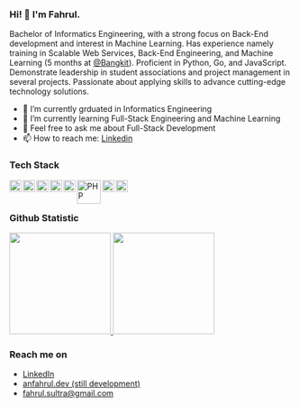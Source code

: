 ### Hi! 👋 I'm Fahrul.

Bachelor of Informatics Engineering, with a strong focus on Back-End development and interest in Machine Learning. Has experience namely training in Scalable Web Services, Back-End Engineering, and Machine Learning (5 months at <a href="https://grow.google/intl/id_id/bangkit">@Bangkit</a>). Proficient in Python, Go, and JavaScript. Demonstrate leadership in student associations and project management in several projects. Passionate about applying skills to advance cutting-edge technology solutions.

- 🔭 I’m currently grduated in Informatics Engineering
- 🌱 I’m currently learning Full-Stack Engineering and Machine Learning
- 💬 Feel free to ask me about Full-Stack Development
- 📫 How to reach me: [Linkedin](https://www.linkedin.com/in/fahrulan/)

### Tech Stack
  <a href="https://developer.mozilla.org/en-US/docs/Web/JavaScript"><img align="left" alt="Javascript" title="Javascript" width="21px" src="https://seeklogo.com/images/J/javascript-js-logo-2949701702-seeklogo.com.png" /></a>
  <a href="https://nodejs.org/en"><img align="left" alt="NodeJS" title="NodeJS" width="21px" src="https://seeklogo.com/images/N/nodejs-logo-FBE122E377-seeklogo.com.png" /></a>
  <a href="https://facebook.github.io/react"><img align="left" alt="ReactJS" title="ReactJS" width="21px" src="https://seeklogo.com/images/R/react-logo-7B3CE81517-seeklogo.com.png" /></a>
  <a href="https://go.dev/"><img align="left" alt="Golang" title="Golang" width="21px" src="https://seeklogo.com/images/G/go-logo-046185B647-seeklogo.com.png" /></a>
  <a href="https://gin-gonic.com/"><img align="left" alt="Gin" title="Gin" width="21px" src="https://seeklogo.com/images/G/gin-logo-BD71D14076-seeklogo.com.png" /></a>
  <a href="https://www.php.net/"><img align="left" alt="PHP" title="PHP" width="42px" src="https://www.vectorlogo.zone/logos/php/php-ar21.svg" /></a>
  <a href="https://laravel.com/"><img align="left" alt="Laravel" title="Laravel" width="21px" src="https://upload.wikimedia.org/wikipedia/commons/thumb/9/9a/Laravel.svg/75px-Laravel.svg.png?20190820171151" /></a>
  <a href="https://www.python.org/"><img align="left" alt="Python" title="Python" width="21px" src="https://upload.wikimedia.org/wikipedia/commons/thumb/c/c3/Python-logo-notext.svg/172px-Python-logo-notext.svg.png?20220821155029" /></a>
  <br>
  <br>
  
### Github Statistic
<p align="left">
<a href="https://github.com/anfahrul">
  <img height="180em" src="https://github-readme-stats-eight-theta.vercel.app/api?username=anfahrul&show_icons=true&theme=algolia&include_all_commits=true&count_private=true"/>
  <img height="180em" src="https://github-readme-stats-eight-theta.vercel.app/api/top-langs/?username=anfahrul&layout=compact&langs_count=8&theme=algolia"/>
</a>
</p>

### Reach me on
- <a href="https://www.linkedin.com/in/fahrulan/">LinkedIn</a>
- <a href="https://anfahrul.dev">anfahrul.dev (still development)</a>
- fahrul.sultra@gmail.com
